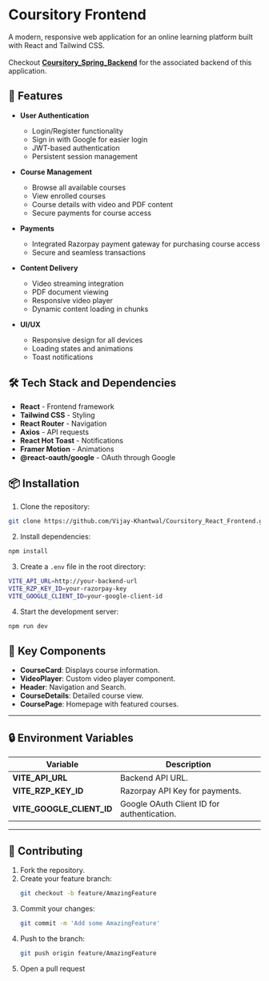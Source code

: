 # Coursitory Frontend

A modern, responsive web application for an online learning platform built with React and Tailwind CSS.
<br>
<br>
Checkout **[Coursitory_Spring_Backend](https://github.com/Vijay-Khantwal/Coursitory_Spring_BackEnd)** for the associated backend of this application.

## 🚀 Features

- **User Authentication**
  - Login/Register functionality
  - Sign in with Google for easier login
  - JWT-based authentication
  - Persistent session management

- **Course Management**
  - Browse all available courses
  - View enrolled courses
  - Course details with video and PDF content
  - Secure payments for course access

- **Payments**
  - Integrated Razorpay payment gateway for purchasing course access
  - Secure and seamless transactions

- **Content Delivery**
  - Video streaming integration
  - PDF document viewing
  - Responsive video player
  - Dynamic content loading in chunks

- **UI/UX**
  - Responsive design for all devices
  - Loading states and animations
  - Toast notifications

## 🛠️ Tech Stack and Dependencies

- **React** - Frontend framework
- **Tailwind CSS** - Styling
- **React Router** - Navigation
- **Axios** - API requests
- **React Hot Toast** - Notifications
- **Framer Motion** - Animations
- **@react-oauth/google** - OAuth through Google

## 📦 Installation

1. Clone the repository:
```bash
git clone https://github.com/Vijay-Khantwal/Coursitory_React_Frontend.git
```
2. Install dependencies:
```bash
npm install
```
3. Create a `.env` file in the root directory:
```bash
VITE_API_URL=http://your-backend-url
VITE_RZP_KEY_ID=your-razorpay-key
VITE_GOOGLE_CLIENT_ID=your-google-client-id
```
4. Start the development server:
```bash
npm run dev
```

## 🔑 Key Components

- **CourseCard**: Displays course information.
- **VideoPlayer**: Custom video player component.
- **Header**: Navigation and Search.
- **CourseDetails**: Detailed course view.
- **CoursePage**: Homepage with featured courses.

---

## 🔒 Environment Variables

| Variable               | Description                          |
| ---------------------- | ------------------------------------ |
| **VITE_API_URL**       | Backend API URL.                    |
| **VITE_RZP_KEY_ID**    | Razorpay API Key for payments.      |
| **VITE_GOOGLE_CLIENT_ID** | Google OAuth Client ID for authentication. |

---

## 🤝 Contributing

1. Fork the repository.
2. Create your feature branch:
   ```bash
   git checkout -b feature/AmazingFeature
   ```
3. Commit your changes:
   ```bash
   git commit -m 'Add some AmazingFeature'
   ```
4. Push to the branch:
   ```bash
   git push origin feature/AmazingFeature
   ```
5. Open a pull request

